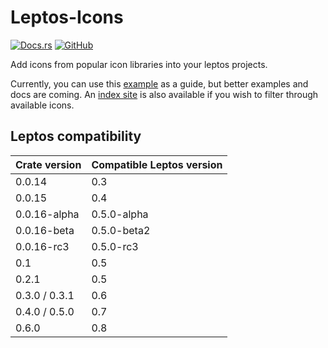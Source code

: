 # Leptos-Icons

[![Docs.rs](https://docs.rs/leptos_icons/badge.svg)](https://docs.rs/leptos_icons)
[![GitHub](https://img.shields.io/github/license/carloskiki/leptos-icons)](/LICENSE)

Add icons from popular icon libraries into your leptos projects.

Currently, you can use this [example](/examples/simple-app) as a guide, but better examples and docs are coming. An [index site](https://carloskiki.github.io/icondata/) is also available if you wish to filter through available icons.

## Leptos compatibility

| Crate version | Compatible Leptos version |
|---------------|---------------------------|
| 0.0.14        | 0.3                       |
| 0.0.15        | 0.4                       |
| 0.0.16-alpha  | 0.5.0-alpha               |
| 0.0.16-beta   | 0.5.0-beta2               |
| 0.0.16-rc3    | 0.5.0-rc3                 |
| 0.1           | 0.5                       |
| 0.2.1         | 0.5                       |
| 0.3.0 / 0.3.1 | 0.6                       |
| 0.4.0 / 0.5.0 | 0.7                       |
| 0.6.0         | 0.8                       |
